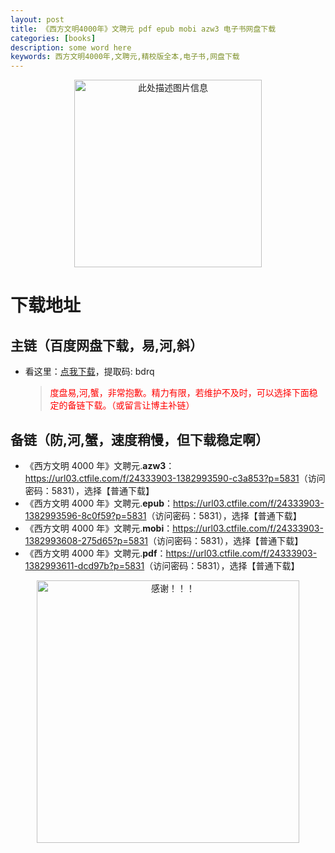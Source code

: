 ```yaml
---
layout: post
title: 《西方文明4000年》文聘元 pdf epub mobi azw3 电子书网盘下载
categories: [books]
description: some word here
keywords: 西方文明4000年,文聘元,精校版全本,电子书,网盘下载
---
```


<div align="center"><img src="https://qweree.cn/wp-content/uploads/2024/10/xi-fang-wen-ming-4000-nian-tuya.jpg" alt="此处描述图片信息" width="300px" height="auto"></div>

# 下载地址

## 主链（百度网盘下载，易,河,斜）

- 看这里：[点我下载](https://pan.baidu.com/s/1iMXUbSbtZQZjDcqDmnWUyw?pwd=bdrq)，提取码: bdrq

  > <p style="color:red" >度盘易,河,蟹，非常抱歉。精力有限，若维护不及时，可以选择下面稳定的备链下载。（或留言让博主补链）</p>

## 备链（防,河,蟹，速度稍慢，但下载稳定啊）

- 《西方文明 4000 年》文聘元.**azw3**：<https://url03.ctfile.com/f/24333903-1382993590-c3a853?p=5831>（访问密码：5831），选择【普通下载】
- 《西方文明 4000 年》文聘元.**epub**：<https://url03.ctfile.com/f/24333903-1382993596-8c0f59?p=5831>（访问密码：5831），选择【普通下载】
- 《西方文明 4000 年》文聘元.**mobi**：<https://url03.ctfile.com/f/24333903-1382993608-275d65?p=5831>（访问密码：5831），选择【普通下载】
- 《西方文明 4000 年》文聘元.**pdf**：<https://url03.ctfile.com/f/24333903-1382993611-dcd97b?p=5831>（访问密码：5831），选择【普通下载】

<div align="center"><img src="https://pic.imgdb.cn/item/6707df6bd29ded1a8ce37031.gif" alt="感谢！！！" width="420px" height="auto"/></div>
